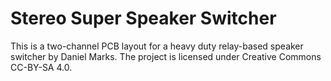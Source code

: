 # Stereo Super Speaker Switcher

This is a two-channel PCB layout for a heavy duty relay-based speaker switcher by Daniel Marks.  The project is licensed under Creative Commons CC-BY-SA 4.0.

